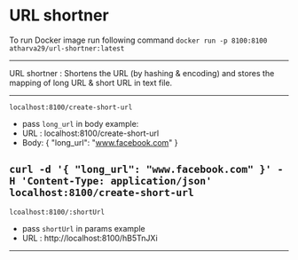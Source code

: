 # URL shortner 

To run Docker image run following command
`docker run -p 8100:8100 atharva29/url-shortner:latest`

--- 

URL shortner : Shortens the URL (by hashing & encoding) and stores the mapping of long URL & short URL in text file.

---
`localhost:8100/create-short-url` 
- pass `long_url` in body
example: 
- URL : localhost:8100/create-short-url
- Body: 
{
	"long_url": "www.facebook.com"
}

`curl -d '{ "long_url": "www.facebook.com" }' -H 'Content-Type: application/json' localhost:8100/create-short-url`
---
`lcoalhost:8100/:shortUrl`
- pass `shortUrl` in params
example
- URL : http://localhost:8100/hB5TnJXi
---
